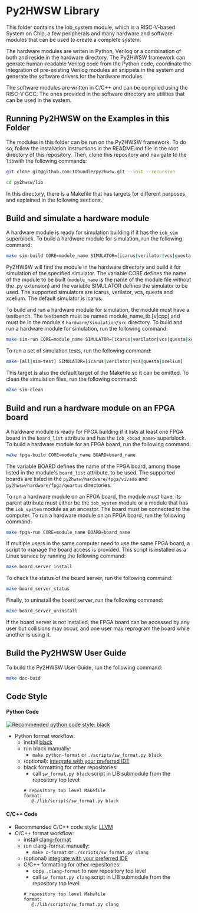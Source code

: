 <!--
SPDX-FileCopyrightText: 2024 IObundle

SPDX-License-Identifier: MIT
-->

# Py2HWSW Library

This folder contains the iob_system module, which is a RISC-V-based System on
Chip, a few peripherals and many hardware and software modules that can be used
to create a complete system.

The hardware modules are writen in Python, Verilog or a combination of both and
reside in the hardware directory. The Py2HWSW framework can genrate
human-readable Verilog code from the Python code, coordinate the integration of
pre-existing Verilog modules an snippets in the system and generate the software
drivers for the hardware modules. 

The software modules are written in C/C++ and can be compiled using the RISC-V
GCC. The ones provided in the software directory are utilities that can be used
in the system.


## Running Py2HWSW on the Examples in this Folder

The modules in this folder can be run on the Py2HWSW framework. To do so, follow
the installation instructions in the README.md file in the root directory of
this repository. Then, clone this repository and navigate to the `lib`with the
following commands:

```bash
git clone git@github.com:IObundle/py2hwsw.git --init --recursive

cd py2hwsw/lib
```

In this directory, there is a Makefile that has targets for different purposes,
and explained in the following sections.

## Build and simulate a hardware module

A hardware module is ready for simulation building if it has the `iob_sim` superblock.
To build a hardware module for simulation, run the following command:

```bash
make sim-build CORE=module_name SIMULATOR=[icarus|verilator|vcs|questa|xcelium]
```

Py2HWSW will find the module in the hardware directory and build it for
simulation of the specified simulator. The variable CORE defines the name of the
module to be built (`module_name` is the name of the module file without the .py
extension) and the variable SIMULATOR defines the simulator to be used.
The supported simulators are icarus, verilator, vcs, questa and
xcelium. The default simulator is icarus.

To build and run a hardware module for simulation, the module must have a
testbench. The testbench must be named module_name_tb.[v|cpp] and must be in the
module's `hardware/simulation/src` directory. To build and run a hardware module
for simulation, run the following command:

```bash
make sim-run CORE=module_name SIMULATOR=[icarus|verilator|vcs|questa|xcelium]
```

To run a set of simulation tests, run the following command:

```bash
make [all|sim-test] SIMULATOR=[icarus|verilator|vcs|questa|xcelium]
```

This target is also the default target of the Makefile so it can be omitted. To
clean the simulation files, run the following command:

```bash
make sim-clean
```

## Build and run a hardware module on an FPGA board

A hardware module is ready for FPGA building if it lists at least one FPGA board
in the `board_list` attribute and has the `iob_<boad_name>` superblock.
To build a hardware
module for an FPGA board, run the following command:

```bash
make fpga-build CORE=module_name BOARD=board_name
```

The variable BOARD defines the name of the FPGA board, among those listed in the
module's `board_list` attribute, to be used. The supported boards are listed in
the `py2hwsw/hardware/fpga/vivado` and `py2hwsw/hardware/fpga/quartus` directories.


To run a hardware module on an FPGA board, the module must have, its parent
attribute must either be the `iob_system` module or a module that has the
`iob_system` module as an ancestor. The board must be connected to the
computer. To run a hardware module on an FPGA board, run the following command:

```bash
make fpga-run CORE=module_name BOARD=board_name
```

If multiple users in the same computer need to use the same FPGA board, a script
to manage the board access is provided. This script is installed as a Linux
service by running the following command:

```bash
make board_server_install
```

To check the status of the board server, run the following command:

```bash
make board_server_status
```

Finally, to uninstall the board server, run the following command:

```bash
make board_server_uninstall
```

If the board server is not installed, the FPGA board can be accessed by any user
but collisions may occur, and one user may reprogram the board while another is
using it.


## Build the Py2HWSW User Guide

To build the Py2HWSW User Guide, run the following command:

```bash
make doc-buid
```

## Code Style
#### Python Code
[![Recommended python code style:
black](https://img.shields.io/badge/code%20style-black-000000.svg)](https://github.com/psf/black)
- Python format workflow:
    - install [black](https://black.readthedocs.io/en/stable/)
    - run black manually:
        - `make python-format` or `./scripts/sw_format.py black`
    - (optional): [integrate with your preferred
      IDE](https://black.readthedocs.io/en/stable/integrations/editors.html)
    - black formatting for other repositories:
        - call `sw_format.py black` script in LIB submodule from the repository
          top level:
        ```make
        # repository top level Makefile
        format:
           @./lib/scripts/sw_format.py black
        ```
#### C/C++ Code
- Recommended C/C++ code style: [LLVM](https://llvm.org/docs/CodingStandards.html)
- C/C++ format workflow:
    - install [clang-format](https://black.readthedocs.io/en/stable/)
    - run clang-format manually:
        - `make c-format` or `./scripts/sw_format.py clang`
    - (optional) [integrate with your preferred
      IDE](https://clang.llvm.org/docs/ClangFormat.html#vim-integration)
    - C/C++ formatting for other repositories:
        - copy `.clang-format` to new repository top level
        - call `sw_format.py clang` script in LIB submodule from the repository
          top level:
        ```make
        # repository top level Makefile
        format:
           @./lib/scripts/sw_format.py clang
        ```
